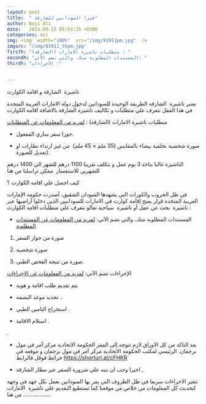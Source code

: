 ```yaml
---
layout: post
title:  " فيزا السودانين للشارقة"
author: Naji Ali
date:   2023-09-15 05:03:25 +0300
categories: acc
img: <img  width="100%"  src="/img/91911pm.jpg"  />
imgsrc: "/img/91911_thpm.jpg" 
firsth: "متطلبات تاشيرة الامارات (الشارقة) : "
secondh: "المستندات المطلوبة منك، والتي تضم الآتي: "
thirdh: "الاجراءات :"


---
```


تاشيرة  الشارقة و اقامة الكوارث

تعتبر تاشيرة  الشارقة الطريقة الوحيدة للسودانين لدخول دولة الامارات العربية المتحدة في هذا المقل نتعرف علي متطلبات و تكاليف تاشيرة الشارقة بالاضافة اقامة الكوارث

متطلبات تاشيرة الامارات (الشارقة) : [لمزيد من المعلومات عن المتطلبات](https://wa.me/message/ALRWBUNZJYKGD1) 

-   جوزا سفر ساري المفعول.

-   صورة شخصية بخلفية بيضاء بالمقايس (35 ملم × 45 ملم)  من غير ارتداء نظارات او تعديل للصورة).

التاشيرة غالبا بتاخد 3 يوم عمل و بتكلف تقريبا 1100 درهم للشهر الي 1400 درهم للشهرين للاستفسار  ممكن تراسلنا من هنا

كيف احصل علي اقامة الكوارث ؟ 

في ظل الحروب والكوراث التي يشهدها السودان الشقيق، أصدرت حكومة الإمارات العربية المتحدة قرار بمنح إقامة كوارث في الامارات للسودانيين الذين دخلوا أراضيها عبر تاشيرة  بحث عن عمل أو تاشيرة  سياحية تعالو نتعرف علي متطلبات اقامة الكوارث :

-   المستندات المطلوبة منك، والتي تضم الآتي: [لمزيد من المعلومات عن المستندات المطلوبة](https://wa.me/message/ALRWBUNZJYKGD1) 

1.  صورة من جواز السفر 

2.  صورة شخصية 

3.  صورة من نتيجة الفحص الطبي.

الإجراءات تضم الآتي: [لمزيد من المعلومات عن الإجراءات](https://wa.me/message/ALRWBUNZJYKGD1)

-   يتم تقديم طلب اقامة و هوية 

-   تحديد موعد البصمة ..

-   استخراج التامين الطبي .

-   استلام الاقامة .

.

-   بعد التاكد من كل الاوراق لازم تتوجه إلى المقر الحكومة الاتحادية مركز آمر في مول برجمان. الرئيسي لمكتب الحكومة الاتحادية مركز آمر في مول برجمان و موقعه في خرائط قوقل فالرابط <https://shorturl.at/cFHKR>  

-   اخيرا وجب ان ننبه علي ضرورة السفر عبر مطار الشارقة ,  

تتغير الاجراءات سريعا في ظل الظروف التي يمر بها السودانين نعمل بكل جهد في وجهة لتحديث كل المعلومات من خلاص من موقعنا كما تستطيع التقديم علي تاشيرة  الامارات من هنا ..................